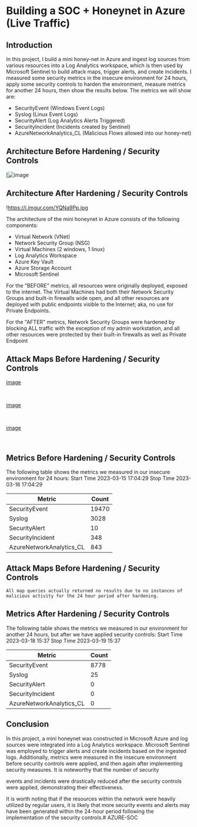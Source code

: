 # Building a SOC + Honeynet in Azure (Live Traffic)

## Introduction

In this project, I build a mini honey-net in Azure and ingest log sources from various resources into a Log Analytics workspace, which is then used by Microsoft Sentinel to build attack maps, trigger alerts, and create incidents. I measured some security metrics in the insecure environment for 24 hours, apply some security controls to harden the environment, measure metrics for another 24 hours, then show the results below. The metrics we will show are:

- SecurityEvent (Windows Event Logs)
- Syslog (Linux Event Logs)
- SecurityAlert (Log Analytics Alerts Triggered)
- SecurityIncident (Incidents created by Sentinel)
- AzureNetworkAnalytics_CL (Malicious Flows allowed into our honey-net)

## Architecture Before Hardening / Security Controls

[![image](https://github.com/Hugoatlist444/AZURE-SOC/assets/95655080/c1eafc16-49a1-499a-8e33-753fed924283)


## Architecture After Hardening / Security Controls

!https://i.imgur.com/YQNa9Pp.jpg

The architecture of the mini honeynet in Azure consists of the following components:

- Virtual Network (VNet)
- Network Security Group (NSG)
- Virtual Machines (2 windows, 1 linux)
- Log Analytics Workspace
- Azure Key Vault
- Azure Storage Account
- Microsoft Sentinel

For the "BEFORE" metrics, all resources were originally deployed, exposed to the internet. The Virtual Machines had both their Network Security Groups and built-in firewalls wide open, and all other resources are deployed with public endpoints visible to the Internet; aka, no use for Private Endpoints.

For the "AFTER" metrics, Network Security Groups were hardened by blocking ALL traffic with the exception of my admin workstation, and all other resources were protected by their built-in firewalls as well as Private Endpoint

## Attack Maps Before Hardening / Security Controls

[image](https://github.com/Hugoatlist444/AZURE-SOC/assets/95655080/869ac6d4-121c-4d7c-a18d-906327d1e221)


<br>

[image](https://github.com/Hugoatlist444/AZURE-SOC/assets/95655080/38880cc7-fa59-4234-85f9-6ffd0a0bc5bb)


<br>

[image](https://github.com/Hugoatlist444/AZURE-SOC/assets/95655080/f12d4827-d390-42d7-83a5-fae98a7c3bd0)


<br>

## Metrics Before Hardening / Security Controls

The following table shows the metrics we measured in our insecure environment for 24 hours:
Start Time 2023-03-15 17:04:29
Stop Time 2023-03-16 17:04:29

| Metric | Count |
| --- | --- |
| SecurityEvent | 19470 |
| Syslog | 3028 |
| SecurityAlert | 10 |
| SecurityIncident | 348 |
| AzureNetworkAnalytics_CL | 843 |

## Attack Maps Before Hardening / Security Controls

`All map queries actually returned no results due to no instances of malicious activity for the 24 hour period after hardening.`

## Metrics After Hardening / Security Controls

The following table shows the metrics we measured in our environment for another 24 hours, but after we have applied security controls:
Start Time 2023-03-18 15:37
Stop Time	2023-03-19 15:37

| Metric | Count |
| --- | --- |
| SecurityEvent | 8778 |
| Syslog | 25 |
| SecurityAlert | 0 |
| SecurityIncident | 0 |
| AzureNetworkAnalytics_CL | 0 |

## Conclusion

In this project, a mini honeynet was constructed in Microsoft Azure and log sources were integrated into a Log Analytics workspace. Microsoft Sentinel was employed to trigger alerts and create incidents based on the ingested logs. Additionally, metrics were measured in the insecure environment before security controls were applied, and then again after implementing security measures. It is noteworthy that the number of security

events and incidents were drastically reduced after the security controls were applied, demonstrating their effectiveness.

It is worth noting that if the resources within the network were heavily utilized by regular users, it is likely that more security events and alerts may have been generated within the 24-hour period following the implementation of the security controls.# AZURE-SOC
